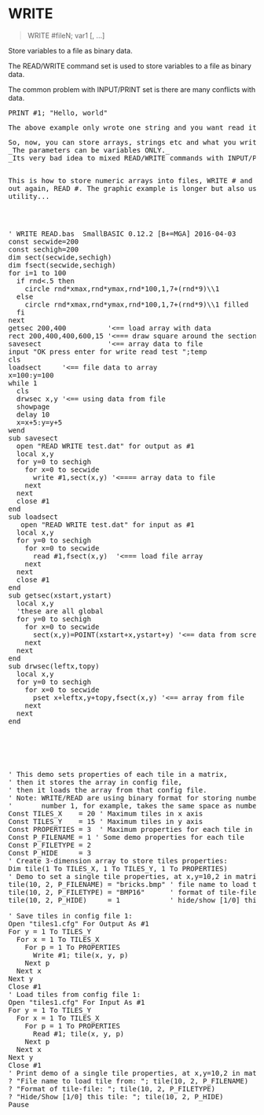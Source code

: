 # WRITE

> WRITE #fileN; var1 [, ...]

Store variables to a file as binary data.


<p>The READ/WRITE command set is used to store variables to a file as binary data.
<p>The common problem with INPUT/PRINT set is there are many conflicts with data.
<pre>PRINT #1; "Hello, world"
<p>The above example only wrote one string and you want read it in one variable, but this is impossible for INPUT command to understand, because INPUT finds the separator comma, so it thinks there are two variables not one.
<p>So, now, you can store arrays, strings etc and what you write is what you will read the next time.
_The parameters can be variables ONLY._
_Its very bad idea to mixed READ/WRITE commands with INPUT/PRINT commands in the same file._

This is how to store numeric arrays into files, WRITE # and read them out again, READ #. The graphic example is longer but also useful as utility...
<pre>

' WRITE READ.bas  SmallBASIC 0.12.2 [B+=MGA] 2016-04-03
const secwide=200
const sechigh=200
dim sect(secwide,sechigh)
dim fsect(secwide,sechigh)
for i=1 to 100
  if rnd<.5 then
    circle rnd*xmax,rnd*ymax,rnd*100,1,7+(rnd*9)\\1
  else
    circle rnd*xmax,rnd*ymax,rnd*100,1,7+(rnd*9)\\1 filled
  fi
next
getsec 200,400          '<== load array with data
rect 200,400,400,600,15 '<=== draw square around the section captured
savesect                '<== array data to file
input "OK press enter for write read test ";temp
cls
loadsect     '<== file data to array
x=100:y=100
while 1
  cls
  drwsec x,y '<== using data from file
  showpage
  delay 10
  x=x+5:y=y+5
wend
sub savesect
  open "READ WRITE test.dat" for output as #1
  local x,y
  for y=0 to sechigh
    for x=0 to secwide
      write #1,sect(x,y) '<==== array data to file
    next
  next
  close #1
end
sub loadsect
   open "READ WRITE test.dat" for input as #1
  local x,y
  for y=0 to sechigh
    for x=0 to secwide
      read #1,fsect(x,y)  '<=== load file array
    next
  next
  close #1 
end
sub getsec(xstart,ystart)
  local x,y
  'these are all global
  for y=0 to sechigh
    for x=0 to secwide
      sect(x,y)=POINT(xstart+x,ystart+y) '<== data from screen points
    next
  next
end 
sub drwsec(leftx,topy)
  local x,y
  for y=0 to sechigh
    for x=0 to secwide
      pset x+leftx,y+topy,fsect(x,y) '<== array from file
    next
  next
end 

</pre>


<pre>

' This demo sets properties of each tile in a matrix,
' then it stores the array in config file,
' then it loads the array from that config file.
' Note: WRITE/READ are using binary format for storing numbers, therefore
'       number 1, for example, takes the same space as number -26845339.14
Const TILES_X    = 20 ' Maximum tiles in x axis
Const TILES_Y    = 15 ' Maximum tiles in y axis
Const PROPERTIES = 3  ' Maximum properties for each tile in the matrix.
Const P_FILENAME = 1 ' Some demo properties for each tile
Const P_FILETYPE = 2
Const P_HIDE     = 3
' Create 3-dimension array to store tiles properties:
Dim tile(1 To TILES_X, 1 To TILES_Y, 1 To PROPERTIES)
' Demo to set a single tile properties, at x,y=10,2 in matrix:
tile(10, 2, P_FILENAME) = "bricks.bmp" ' file name to load tile from
tile(10, 2, P_FILETYPE) = "BMP16"      ' format of tile-file  
tile(10, 2, P_HIDE)     = 1            ' hide/show [1/0] this tile
 
' Save tiles in config file 1:
Open "tiles1.cfg" For Output As #1
For y = 1 To TILES_Y
  For x = 1 To TILES_X
    For p = 1 To PROPERTIES
      Write #1; tile(x, y, p)
    Next p
  Next x
Next y
Close #1
' Load tiles from config file 1:
Open "tiles1.cfg" For Input As #1
For y = 1 To TILES_Y
  For x = 1 To TILES_X
    For p = 1 To PROPERTIES
      Read #1; tile(x, y, p)
    Next p
  Next x
Next y
Close #1
' Print demo of a single tile properties, at x,y=10,2 in matrix:
? "File name to load tile from: "; tile(10, 2, P_FILENAME)
? "Format of tile-file: "; tile(10, 2, P_FILETYPE)
? "Hide/Show [1/0] this tile: "; tile(10, 2, P_HIDE)
Pause

</pre>

